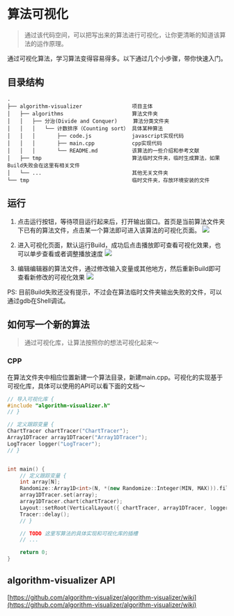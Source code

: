 # 算法可视化

> 通过该代码空间，可以把写出来的算法进行可视化，让你更清晰的知道该算法的运作原理。

通过可视化算法，学习算法变得容易得多。以下通过几个小步骤，带你快速入门。

## 目录结构

```
.
├── algorithm-visualizer                项目主体
│   ├── algorithms                      算法文件夹
│   │   ├── 分治(Divide and Conquer)     算法分类文件夹
│   │   │   └── 计数排序（Counting sort） 具体某种算法
│   │   │       ├── code.js             javascript实现代码
│   │   │       ├── main.cpp            cpp实现代码
│   │   │       └── README.md           该算法的一些介绍和参考文献
│   ├── tmp                             算法临时文件夹，临时生成算法，如果Build失败会在这里有相关文件
│   └── ...                             其他无关文件夹
└── tmp                                 临时文件夹，存放环境安装的文件
```

## 运行

1. 点击运行按钮，等待项目运行起来后，打开输出窗口。首页是当前算法文件夹下已有的算法文件，点击某一个算法即可进入该算法的可视化页面。
   ![](https://1024-staging-1258723534.cos.ap-guangzhou.myqcloud.com/avatar/2022090210-HqIcxy9kxhKIfgVe.png)

2. 进入可视化页面，默认运行Build，成功后点击播放即可查看可视化效果，也可以单步查看或者调整播放速度
   ![](https://1024-staging-1258723534.cos.ap-guangzhou.myqcloud.com/avatar/2022090221-ZwT1lyyiqMpol1YG.png)

3. 编辑编辑器的算法文件，通过修改输入变量或其他地方，然后重新Build即可查看新修改的可视化效果
   ![](https://1024-staging-1258723534.cos.ap-guangzhou.myqcloud.com/avatar/2022090220-0ewed5Y4XAtj35yw.png)

PS: 目前Build失败还没有提示，不过会在算法临时文件夹输出失败的文件，可以通过gdb在Shell调试。

## 如何写一个新的算法

> 通过可视化库，让算法按照你的想法可视化起来～

### CPP

在算法文件夹中相应位置新建一个算法目录，新建main.cpp。可视化的实现基于可视化库，具体可以使用的API可以看下面的文档～

```cpp
// 导入可视化库 {
#include "algorithm-visualizer.h"
// }

// 定义跟踪变量 {
ChartTracer chartTracer("ChartTracer");
Array1DTracer array1DTracer("Array1DTracer");
LogTracer logger("LogTracer");
// }


int main() {
    // 定义跟踪变量 {
    int array[N];
    Randomize::Array1D<int>(N, *(new Randomize::Integer(MIN, MAX))).fill(&array[0]);
    array1DTracer.set(array);
    array1DTracer.chart(chartTracer);
    Layout::setRoot(VerticalLayout({ chartTracer, array1DTracer, logger }));
    Tracer::delay();
    // }

    // TODO 这里写算法的具体实现和可视化库的插槽
    // ...

    return 0;
}
```

## algorithm-visualizer API

[https://github.com/algorithm-visualizer/algorithm-visualizer/wiki](https://github.com/algorithm-visualizer/algorithm-visualizer/wiki)